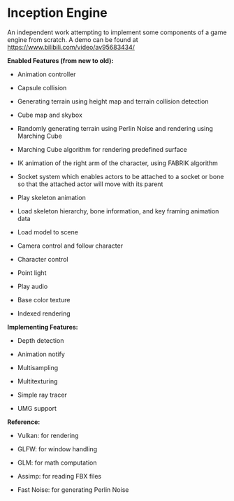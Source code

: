 # Inception Engine
An independent work attempting to implement some components of a game engine from scratch. A demo can be found at https://www.bilibili.com/video/av95683434/

**Enabled Features (from new to old):**

* Animation controller

* Capsule collision

* Generating terrain using height map and terrain collision detection

* Cube map and skybox

* Randomly generating terrain using Perlin Noise and rendering using Marching Cube

* Marching Cube algorithm for rendering predefined surface

* IK animation of the right arm of the character, using FABRIK algorithm

* Socket system which enables actors to be attached to a socket or bone so that the attached actor will move
  with its parent
    
* Play skeleton animation
      
* Load skeleton hierarchy, bone information, and key framing animation data

* Load model to scene

* Camera control and follow character

* Character control

* Point light

* Play audio

* Base color texture

* Indexed rendering



**Implementing Features:**
  
  * Depth detection
  
  * Animation notify
  
  * Multisampling
  
  * Multitexturing
  
  * Simple ray tracer

  * UMG support
  
  
**Reference:**
  
  * Vulkan: for rendering
  
  * GLFW: for window handling
  
  * GLM: for math computation
  
  * Assimp: for reading FBX files
  
  * Fast Noise: for generating Perlin Noise
